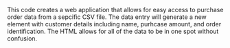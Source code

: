 This code creates a web application that allows for easy access to purchase order data from a sepcific CSV file. The data entry will generate a new element with customer details including name, purhcase amount, and order identification. The HTML allows for all of the data to be in one spot without confusion. 